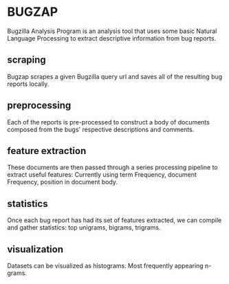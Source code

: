 BUGZAP
======


Bugzilla Analysis Program is an analysis tool that uses some basic Natural Language Processing to extract descriptive information from bug reports.


scraping
---------------
Bugzap scrapes a given Bugzilla query url and saves all of the resulting bug
reports locally.


preprocessing
---------------
Each of the reports is pre-processed to construct a body of documents composed
from the bugs' respective descriptions and comments.


feature extraction
------------
These documents are then passed through a series processing pipeline to extract
useful features: Currently using term Frequency, document Frequency, position in document body.


statistics
------------------
Once each bug report has had its set of features extracted, we can compile and
gather statistics: top unigrams, bigrams, trigrams.


visualization
-------------
Datasets can be visualized as histograms: Most frequently appearing n-grams.



